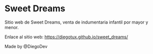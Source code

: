 # Sweet Dreams
Sitio web de Sweet Dreams, venta de indumentaria infantil por mayor y menor.

Enlace al sitio web: https://diegotux.github.io/sweet_dreams/

Made by @DiegoDev

